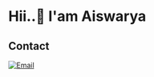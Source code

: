 # Hii..👋 I'am Aiswarya

<!--
**Aiswaryav-123/Aiswaryav-123** is a ✨ _special_ ✨ repository because its `README.md` (this file) appears on your GitHub profile.

Here are some ideas to get you started:

- 🔭 I’m currently working on ...
- 🌱 I’m currently learning ...
- 👯 I’m looking to collaborate on ...
- 🤔 I’m looking for help with ...
- 💬 Ask me about ...
- 📫 How to reach me: ...
- 😄 Pronouns: ...
- ⚡ Fun fact: ...
-->
## Contact 
[![Email](https://img.shields.io/badge/Email-seetha@example.com-red?style=flat-square&logo=gmail)](mailto:seetha@example.com)

